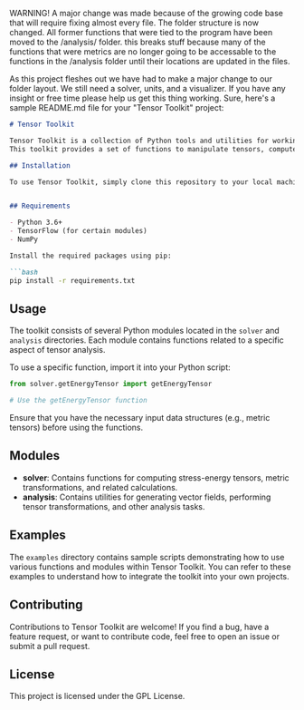WARNING! 
A major change was made because of the growing code base that will require fixing almost every file. The folder structure is now changed. All former functions that were tied to the program have been moved to the /analysis/ folder.
this breaks stuff because many of the functions that were metrics are no longer going to be accessable to the functions in the /analysis folder until their locations are updated in the files. 

As this project fleshes out we have had to make a major change to our folder layout. We still need a solver, units, and a visualizer. If you have any insight or free time please help us get this thing working.
Sure, here's a sample README.md file for your "Tensor Toolkit" project:

```markdown
# Tensor Toolkit

Tensor Toolkit is a collection of Python tools and utilities for working with tensors in computational physics and general relativity simulations.
This toolkit provides a set of functions to manipulate tensors, compute stress-energy tensors, generate vector fields, and perform other common operations used in tensor analysis.

## Installation

To use Tensor Toolkit, simply clone this repository to your local machine:


## Requirements

- Python 3.6+
- TensorFlow (for certain modules)
- NumPy

Install the required packages using pip:

```bash
pip install -r requirements.txt
```

## Usage

The toolkit consists of several Python modules located in the `solver` and `analysis` directories. Each module contains functions related to a specific aspect of tensor analysis.

To use a specific function, import it into your Python script:

```python
from solver.getEnergyTensor import getEnergyTensor

# Use the getEnergyTensor function
```

Ensure that you have the necessary input data structures (e.g., metric tensors) before using the functions.

## Modules

- **solver**: Contains functions for computing stress-energy tensors, metric transformations, and related calculations.
- **analysis**: Contains utilities for generating vector fields, performing tensor transformations, and other analysis tasks.

## Examples

The `examples` directory contains sample scripts demonstrating how to use various functions and modules within Tensor Toolkit. You can refer to these examples to understand how to integrate the toolkit into your own projects.

## Contributing

Contributions to Tensor Toolkit are welcome! If you find a bug, have a feature request, or want to contribute code, feel free to open an issue or submit a pull request.

## License

This project is licensed under the GPL License.
```


